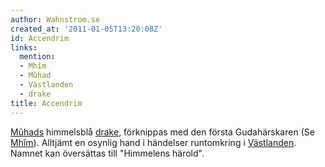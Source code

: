 ```yaml
---
author: Wahnstrom.se
created_at: '2011-01-05T13:20:08Z'
id: Accendrim
links:
  mention:
  - Mhîm
  - Mûhad
  - Västlanden
  - drake
title: Accendrim
---
```


[Mûhads] himmelsblå [drake], förknippas med den första Gudahärskaren (Se [Mhîm]). Alltjämt en
osynlig hand i händelser runtomkring i [Västlanden]. Namnet kan översättas till "Himmelens härold".

  [Mûhads]: Mûhad
  [drake]: drake
  [Mhîm]: Mhîm
  [Västlanden]: Västlanden